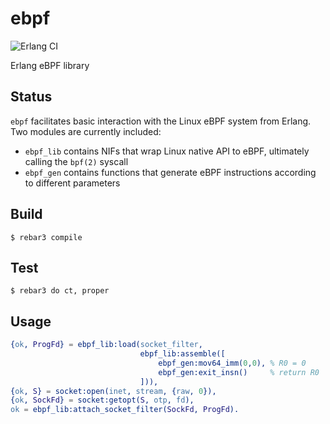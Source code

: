 ebpf
=====
![Erlang CI](https://github.com/oskardrums/ebpf/workflows/Erlang%20CI/badge.svg)

Erlang eBPF library

Status
------

`ebpf` facilitates basic interaction with the Linux eBPF system from Erlang.
Two modules are currently included:
* `ebpf_lib` contains NIFs that wrap Linux native API to eBPF, ultimately calling the `bpf(2)` syscall
* `ebpf_gen` contains functions that generate eBPF instructions according to different parameters

Build
-----

    $ rebar3 compile
    
Test
----
    $ rebar3 do ct, proper

Usage
-----
```erlang
{ok, ProgFd} = ebpf_lib:load(socket_filter,
                             ebpf_lib:assemble([
                                 ebpf_gen:mov64_imm(0,0), % R0 = 0
                                 ebpf_gen:exit_insn()     % return R0
                             ])),
{ok, S} = socket:open(inet, stream, {raw, 0}),
{ok, SockFd} = socket:getopt(S, otp, fd),
ok = ebpf_lib:attach_socket_filter(SockFd, ProgFd).
```

